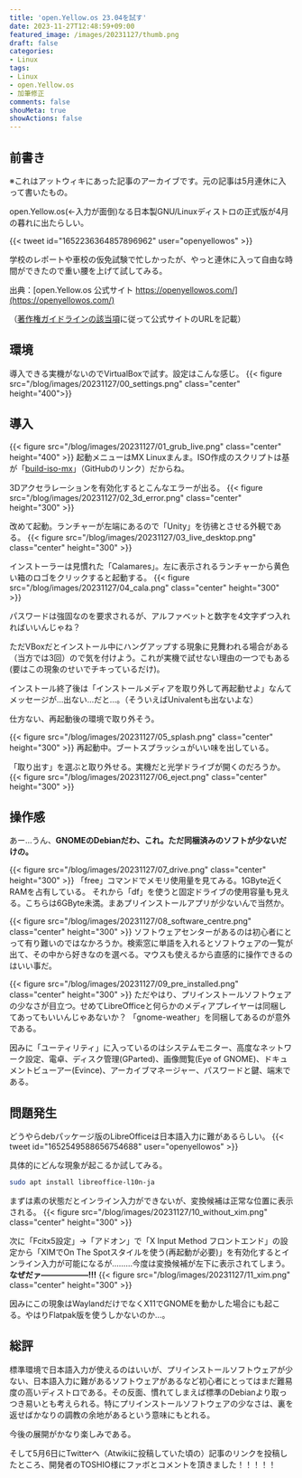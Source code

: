 ```yaml
---
title: 'open.Yellow.os 23.04を試す'
date: 2023-11-27T12:48:59+09:00
featured_image: /images/20231127/thumb.png
draft: false
categories:
- Linux
tags:
- Linux
- open.Yellow.os
- 加筆修正
comments: false
shouMeta: true
showActions: false
---
```


## 前書き
※これはアットウィキにあった記事のアーカイブです。元の記事は5月連休に入って書いたもの。

open.Yellow.os(←入力が面倒)なる日本製GNU/Linuxディストロの正式版が4月の暮れに出たらしい。

{{< tweet id="1652236364857896962" user="openyellowos" >}}

学校のレポートや車校の仮免試験で忙しかったが、やっと連休に入って自由な時間ができたので重い腰を上げて試してみる。

出典：[open.Yellow.os 公式サイト https://openyellowos.com/](https://openyellowos.com/)<br>

（[著作権ガイドラインの該当項](https://openyellowos.com/open-yellow-os%e3%81%ab%e3%81%8a%e3%81%91%e3%82%8b%e8%91%97%e4%bd%9c%e6%a8%a9%e3%81%ae%e3%82%ac%e3%82%a4%e3%83%89%e3%83%a9%e3%82%a4%e3%83%b3/#note-%E5%80%8B%E4%BA%BA%E3%83%96%E3%83%AD%E3%82%B0%E3%81%A7%E8%91%97%E4%BD%9C%E7%89%A9%E3%82%92%E3%81%94%E5%88%A9%E7%94%A8%E3%81%97%E3%81%9F%E3%81%84%E6%96%B9%E3%81%B8)に従って公式サイトのURLを記載）

## 環境
導入できる実機がないのでVirtualBoxで試す。設定はこんな感じ。
{{< figure src="/blog/images/20231127/00_settings.png" class="center" height="400">}}

## 導入
{{< figure src="/blog/images/20231127/01_grub_live.png" class="center" height="400" >}}
起動メニューはMX Linuxまんま。ISO作成のスクリプトは基が「[build-iso-mx](https://github.com/MX-Linux/build-iso-mx/)」（GitHubのリンク）だからね。

3Dアクセラレーションを有効化するとこんなエラーが出る。
{{< figure src="/blog/images/20231127/02_3d_error.png" class="center" height="300" >}}

改めて起動。ランチャーが左端にあるので「Unity」を彷彿とさせる外観である。
{{< figure src="/blog/images/20231127/03_live_desktop.png" class="center" height="300" >}}

インストーラーは見慣れた「Calamares」。左に表示されるランチャーから黄色い箱のロゴをクリックすると起動する。
{{< figure src="/blog/images/20231127/04_cala.png" class="center" height="300" >}}

パスワードは強固なのを要求されるが、アルファベットと数字を4文字ずつ入れればいいんじゃね？

ただVBoxだとインストール中にハングアップする現象に見舞われる場合がある（当方では3回）ので気を付けよう。これが実機で試せない理由の一つでもある(要はこの現象のせいでチキっているだけ)。

インストール終了後は「インストールメディアを取り外して再起動せよ」なんてメッセージが…出ない…だと…。（そういえばUnivalentも出ないよな）

仕方ない、再起動後の環境で取り外そう。

{{< figure src="/blog/images/20231127/05_splash.png" class="center" height="300" >}}
再起動中。ブートスプラッシュがいい味を出している。

「取り出す」を選ぶと取り外せる。実機だと光学ドライブが開くのだろうか。
{{< figure src="/blog/images/20231127/06_eject.png" class="center" height="300" >}}

## 操作感
あー…うん、**GNOMEのDebianだわ、これ。ただ同梱済みのソフトが少ないだけの。**

{{< figure src="/blog/images/20231127/07_drive.png" class="center" height="300" >}}
「free」コマンドでメモリ使用量を見てみる。1GByte近くRAMを占有している。
それから「df」を使うと固定ドライブの使用容量も見える。こちらは6GByte未満。まあプリインストールアプリが少ないんで当然か。

{{< figure src="/blog/images/20231127/08_software_centre.png" class="center" height="300" >}}
ソフトウェアセンターがあるのは初心者にとって有り難いのではなかろうか。検索窓に単語を入れるとソフトウェアの一覧が出て、その中から好きなのを選べる。マウスも使えるから直感的に操作できるのはいい事だ。

{{< figure src="/blog/images/20231127/09_pre_installed.png" class="center" height="300" >}}
ただやはり、プリインストールソフトウェアの少なさが目立つ。せめてLibreOfficeと何らかのメディアプレイヤーは同梱してあってもいいんじゃあないか？
「gnome-weather」を同梱してあるのが意外である。

因みに「ユーティリティ」に入っているのはシステムモニター、高度なネットワーク設定、電卓、ディスク管理(GParted)、画像閲覧(Eye of GNOME)、ドキュメントビューアー(Evince)、アーカイブマネージャー、パスワードと鍵、端末である。

## 問題発生
どうやらdebパッケージ版のLibreOfficeは日本語入力に難があるらしい。
{{< tweet id="1652549588656754688" user="openyellowos" >}}

具体的にどんな現象が起こるか試してみる。
```bash
sudo apt install libreoffice-l10n-ja
```

まずは素の状態だとインライン入力ができないが、変換候補は正常な位置に表示される。
{{< figure src="/blog/images/20231127/10_without_xim.png" class="center" height="300" >}}

次に「Fcitx5設定」→「アドオン」で「X Input Method フロントエンド」の設定から「XIMでOn The Spotスタイルを使う(再起動が必要)」を有効化するとインライン入力が可能になるが………今度は変換候補が左下に表示されてしまう。**なぜだァ――――――!!!**
{{< figure src="/blog/images/20231127/11_xim.png" class="center" height="300" >}}

因みにこの現象はWaylandだけでなくX11でGNOMEを動かした場合にも起こる。やはりFlatpak版を使うしかないのか…。

## 総評
標準環境で日本語入力が使えるのはいいが、プリインストールソフトウェアが少ない、日本語入力に難があるソフトウェアがあるなど初心者にとってはまだ難易度の高いディストロである。その反面、慣れてしまえば標準のDebianより取っつき易いとも考えられる。特にプリインストールソフトウェアの少なさは、裏を返せばかなりの調教の余地があるという意味にもとれる。

今後の展開がかなり楽しみである。

そして5月6日にTwitterへ（Atwikiに投稿していた頃の）記事のリンクを投稿したところ、開発者のTOSHIO様にファボとコメントを頂きました！！！！！
